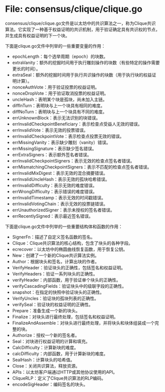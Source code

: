 # File: consensus/clique/clique.go

consensus/clique/clique.go文件是以太坊中的共识算法之一，称为Clique共识算法。它实现了一种基于权益证明的共识机制，用于验证确定具有共识权的节点，并生成具有权益证明的下一个块。

下面是clique.go文件中列举的一些重要变量的作用：

- epochLength：每个选举周期（epoch）的块数。
- extraVanity：额外的挖掘时间用于执行雕刻操作的块数（有些特定的操作需要更长的时间）。
- extraSeal：额外的挖掘时间用于执行共识操作的块数（用于执行块的权益证明计算）。
- nonceAuthVote：用于验证投票的权益证明。
- nonceDropVote：用于验证取消投票的权益证明。
- uncleHash：表明某个块是孤块，尚未加入主链。
- diffInTurn：表明块与上一个块具有相同的难度。
- diffNoTurn：表明块与上一个块具有不同的难度。
- errUnknownBlock：表示无法识别的块错误。
- errInvalidCheckpointBeneficiary：表示检查点受益人无效的错误。
- errInvalidVote：表示无效的投票错误。
- errInvalidCheckpointVote：表示检查点投票无效的错误。
- errMissingVanity：表示缺少雕刻（vanity）错误。
- errMissingSignature：表示缺少签名错误。
- errExtraSigners：表示额外签名者错误。
- errInvalidCheckpointSigners：表示无效的检查点签名者错误。
- errMismatchingCheckpointSigners：表示不匹配的检查点签名者错误。
- errInvalidMixDigest：表示无效的混合摘要错误。
- errInvalidUncleHash：表示无效的孤块哈希错误。
- errInvalidDifficulty：表示无效的难度错误。
- errWrongDifficulty：表示错误的难度错误。
- errInvalidTimestamp：表示无效的时间戳错误。
- errInvalidVotingChain：表示无效的投票链错误。
- errUnauthorizedSigner：表示未授权的签名者错误。
- errRecentlySigned：表示最近签名错误。

下面是clique.go文件中列举的一些重要结构体和函数的作用：

- SignerFn：描述了自定义签名函数的签名。
- Clique：Clique共识算法的核心结构，包含了块头的各种字段。
- ecrecover：以太坊中的椭圆曲线恢复函数，用于恢复公钥。
- New：创建了一个新的Clique共识算法实例。
- Author：根据块头和签名，计算出块的作者。
- VerifyHeader：验证块头的正确性，包括签名和权益证明。
- VerifyHeaders：验证一系列块头的正确性。
- verifyHeader：内部函数，用于验证单个块头的正确性。
- verifyCascadingFields：验证块头中的级联字段的正确性。
- snapshot：在指定的快照中验证块头的正确性。
- VerifyUncles：验证块的孤块列表的正确性。
- verifySeal：验证块的权益证明的正确性。
- Prepare：准备生成一个新的块头。
- Finalize：对块头进行最终处理，包括签名和权益证明。
- FinalizeAndAssemble：对块头进行最终处理，并将块头和块体组装成一个完整的块。
- Authorize：授权一个新的签名者。
- Seal：对块进行权益证明的计算和填充。
- CalcDifficulty：计算新块的难度。
- calcDifficulty：内部函数，用于计算新块的难度。
- SealHash：计算块头的哈希值。
- Close：关闭共识算法，释放资源。
- APIs：以太坊客户端通过HTTP或其他协议使用的API。
- CliqueRLP：定义了Clique共识算法的RLP编码。
- encodeSigHeader：编码签名的块头。

